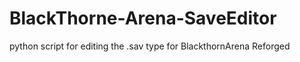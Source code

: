 # BlackThorne-Arena-SaveEditor
python script for editing the .sav type for BlackthornArena Reforged
